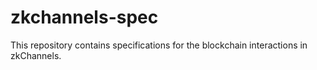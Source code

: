 # zkchannels-spec

This repository contains specifications for the blockchain interactions in
zkChannels.
